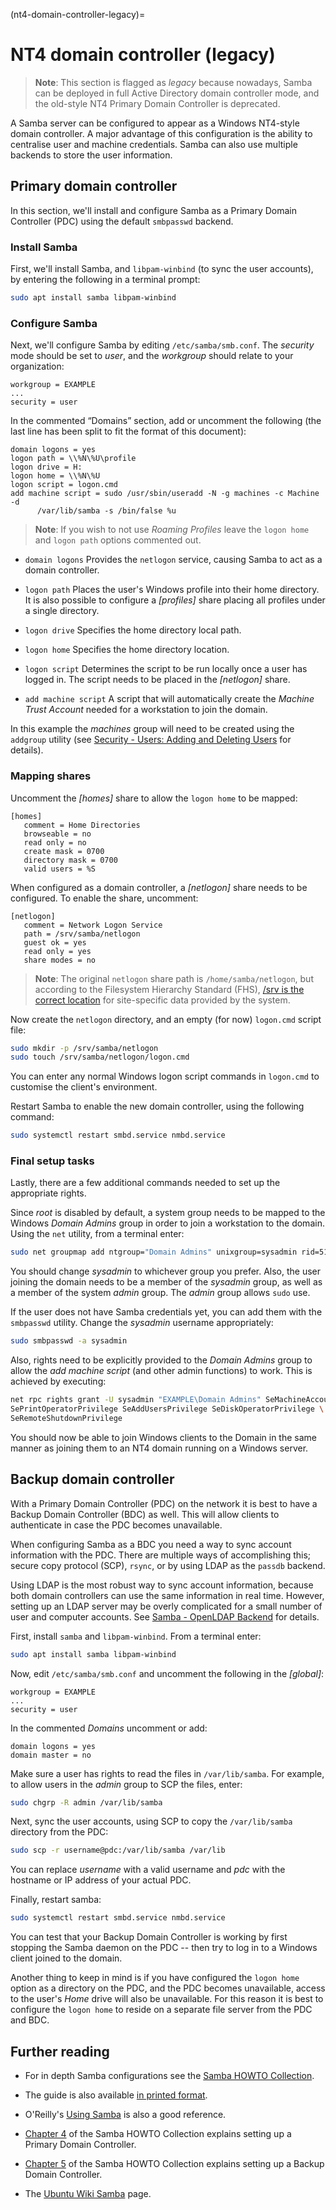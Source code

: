 (nt4-domain-controller-legacy)=
# NT4 domain controller (legacy)

> **Note**:
> This section is flagged as *legacy* because nowadays, Samba can be deployed in full Active Directory domain controller mode, and the old-style NT4 Primary Domain Controller is deprecated.

A Samba server can be configured to appear as a Windows NT4-style domain controller. A major advantage of this configuration is the ability to centralise user and machine credentials. Samba can also use multiple backends to store the user information.

## Primary domain controller

In this section, we'll install and configure Samba as a Primary Domain Controller (PDC) using the default `smbpasswd` backend.

### Install Samba

First, we'll install Samba, and `libpam-winbind` (to sync the user accounts), by entering the following in a terminal prompt:

```bash
sudo apt install samba libpam-winbind
```

### Configure Samba

Next, we'll configure Samba by editing `/etc/samba/smb.conf`. The *security* mode should be set to *user*, and the *workgroup* should relate to your organization:

```text 
workgroup = EXAMPLE
...
security = user
```

In the commented “Domains” section, add or uncomment the following (the last line has been split to fit the format of this document):

```text 
domain logons = yes
logon path = \\%N\%U\profile
logon drive = H:
logon home = \\%N\%U
logon script = logon.cmd
add machine script = sudo /usr/sbin/useradd -N -g machines -c Machine -d
      /var/lib/samba -s /bin/false %u
```

> **Note**:
> If you wish to not use *Roaming Profiles* leave the `logon home` and `logon path` options commented out.

- `domain logons`
Provides the `netlogon` service, causing Samba to act as a domain controller.

- `logon path`
Places the user's Windows profile into their home directory. It is also possible to configure a *\[profiles\]* share placing all profiles under a single directory.

- `logon drive`
Specifies the home directory local path.

- `logon home` 
Specifies the home directory location.

- `logon script`
Determines the script to be run locally once a user has logged in. The script needs to be placed in the *\[netlogon\]* share.

- `add machine script`
A script that will automatically create the *Machine Trust Account* needed for a workstation to join the domain.
    
In this example the *machines* group will need to be created using the `addgroup` utility (see [Security - Users: Adding and Deleting Users](user-management.md) for details).

### Mapping shares

Uncomment the *\[homes\]* share to allow the `logon home` to be mapped:

```text
[homes]
   comment = Home Directories
   browseable = no
   read only = no
   create mask = 0700
   directory mask = 0700
   valid users = %S
```

When configured as a domain controller, a *\[netlogon\]* share needs to be configured. To enable the share, uncomment:

```text
[netlogon]
   comment = Network Logon Service
   path = /srv/samba/netlogon
   guest ok = yes
   read only = yes
   share modes = no
```

> **Note**:
> The original `netlogon` share path is `/home/samba/netlogon`, but according to the Filesystem Hierarchy Standard (FHS), [/srv is the correct location](http://www.pathname.com/fhs/pub/fhs-2.3.html#SRVDATAFORSERVICESPROVIDEDBYSYSTEM) for site-specific data provided by the system.

Now create the `netlogon` directory, and an empty (for now) `logon.cmd` script file:

```bash
sudo mkdir -p /srv/samba/netlogon
sudo touch /srv/samba/netlogon/logon.cmd
```

You can enter any normal Windows logon script commands in `logon.cmd` to customise the client's environment.

Restart Samba to enable the new domain controller, using the following command:

```bash
sudo systemctl restart smbd.service nmbd.service
```

### Final setup tasks
 
Lastly, there are a few additional commands needed to set up the appropriate rights.

Since *root* is disabled by default, a system group needs to be mapped to the Windows *Domain Admins* group in order to join a workstation to the domain. Using the `net` utility, from a terminal enter:

```bash
sudo net groupmap add ntgroup="Domain Admins" unixgroup=sysadmin rid=512 type=d
```

You should change *sysadmin* to whichever group you prefer. Also, the user joining the domain needs to be a member of the *sysadmin* group, as well as a member of the system *admin* group. The *admin* group allows `sudo` use.

If the user does not have Samba credentials yet, you can add them with the `smbpasswd` utility. Change the *sysadmin* username appropriately:

```bash
sudo smbpasswd -a sysadmin
```

Also, rights need to be explicitly provided to the *Domain Admins* group to allow the *add machine script* (and other admin functions) to work. This is achieved by executing:

```bash
net rpc rights grant -U sysadmin "EXAMPLE\Domain Admins" SeMachineAccountPrivilege \
SePrintOperatorPrivilege SeAddUsersPrivilege SeDiskOperatorPrivilege \
SeRemoteShutdownPrivilege
```

You should now be able to join Windows clients to the Domain in the same manner as joining them to an NT4 domain running on a Windows server.

## Backup domain controller

With a Primary Domain Controller (PDC) on the network it is best to have a Backup Domain Controller (BDC) as well. This will allow clients to authenticate in case the PDC becomes unavailable.

When configuring Samba as a BDC you need a way to sync account information with the PDC. There are multiple ways of accomplishing this; secure copy protocol (SCP), `rsync`, or by using LDAP as the `passdb` backend.

Using LDAP is the most robust way to sync account information, because both domain controllers can use the same information in real time. However, setting up an LDAP server may be overly complicated for a small number of user and computer accounts. See [Samba - OpenLDAP Backend](openldap-backend-legacy.md) for details.

First, install `samba` and `libpam-winbind`. From a terminal enter:

```bash
sudo apt install samba libpam-winbind
```

Now, edit `/etc/samba/smb.conf` and uncomment the following in the *\[global\]*:

```text 
workgroup = EXAMPLE
...
security = user
```

In the commented *Domains* uncomment or add:

```text 
domain logons = yes
domain master = no
```

Make sure a user has rights to read the files in `/var/lib/samba`. For example, to allow users in the *admin* group to SCP the files, enter:

```bash
sudo chgrp -R admin /var/lib/samba
```

Next, sync the user accounts, using SCP to copy the `/var/lib/samba` directory from the PDC:

```bash
sudo scp -r username@pdc:/var/lib/samba /var/lib
```

You can replace *username* with a valid username and *pdc* with the hostname or IP address of your actual PDC.

Finally, restart samba:

```bash
sudo systemctl restart smbd.service nmbd.service
```

You can test that your Backup Domain Controller is working by first stopping the Samba daemon on the PDC -- then try to log in to a Windows client joined to the domain.

Another thing to keep in mind is if you have configured the `logon home` option as a directory on the PDC, and the PDC becomes unavailable, access to the user's *Home* drive will also be unavailable. For this reason it is best to configure the `logon home` to reside on a separate file server from the PDC and BDC.

## Further reading

  - For in depth Samba configurations see the [Samba HOWTO Collection](https://www.samba.org/samba/docs/old/Samba3-HOWTO/).

  - The guide is also available [in printed format](http://www.amazon.com/exec/obidos/tg/detail/-/0131882228).

  - O'Reilly's [Using Samba](http://www.oreilly.com/catalog/9780596007690/) is also a good reference.

  - [Chapter 4](https://www.samba.org/samba/docs/old/Samba3-HOWTO/samba-pdc.html) of the Samba HOWTO Collection explains setting up a Primary Domain Controller.

  - [Chapter 5](https://www.samba.org/samba/docs/old/Samba3-HOWTO/samba-bdc.html) of the Samba HOWTO Collection explains setting up a Backup Domain Controller.

  - The [Ubuntu Wiki Samba](https://help.ubuntu.com/community/Samba) page.
